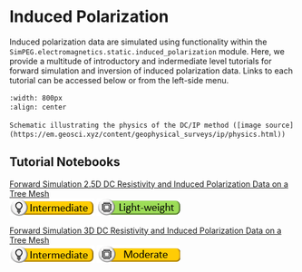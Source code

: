 Induced Polarization
======================

Induced polarization data are simulated using functionality within the ``SimPEG.electromagnetics.static.induced_polarization`` module. Here, we provide a multitude of introductory and indermediate level tutorials for forward simulation and inversion of induced polarization data. Links to each tutorial can be accessed below or from the left-side menu.

```{figure} ../assets/website_images/dcip_physics.png
:width: 800px
:align: center

Schematic illustrating the physics of the DC/IP method ([image source](https://em.geosci.xyz/content/geophysical_surveys/ip/physics.html))
```

## Tutorial Notebooks

[Forward Simulation 2.5D DC Resistivity and Induced Polarization Data on a Tree Mesh](06-ip/fwd_dcip_2d)
<br />
![](../assets/website_images/icon_intermediate_small.png) ![](../assets/website_images/icon_lightweight_small.png)
<br />

[Forward Simulation 3D DC Resistivity and Induced Polarization Data on a Tree Mesh](06-ip/fwd_dcip_3d)
<br />
![](../assets/website_images/icon_intermediate_small.png) ![](../assets/website_images/icon_moderate_small.png)
<br />